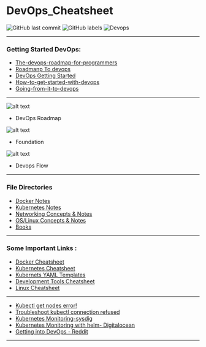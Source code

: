 # DevOps_Cheatsheet

![GitHub last commit](https://img.shields.io/github/last-commit/Tikam02/DevOps_Cheatsheet?style=for-the-badge) ![GitHub labels](https://img.shields.io/github/labels/Tikam02/DevOps_Cheatsheet/help-wanted?style=for-the-badge)  ![Devops](https://img.shields.io/badge/Devops-DevOps-blue?style=for-the-badge)



*******************
### Getting Started DevOps:

- [The-devops-roadmap-for-programmers](https://dzone.com/articles/the-devops-roadmap-for-programmers)
- [Roadmanp To devops](https://medium.com/faun/the-roadmap-to-become-a-devops-dude-from-server-to-serverless-dd97420f640e)
- [DevOps Getting Started](https://medium.com/@devfire/how-to-become-a-devops-engineer-in-six-months-or-less-366097df7737)
- [How-to-get-started-with-devops](https://dev.to/liquid_chickens/how-to-get-started-with-devops)
- [Going-from-it-to-devops](https://medium.com/better-programming/going-from-it-to-devops-996192520331)

******************



![alt text](https://github.com/Tikam02/DevOps_Cheatsheet/blob/master/img/devops.png)
* DevOps Roadmap

![alt text](https://github.com/Tikam02/DevOps_Cheatsheet/blob/master/img/flow.png)
* Foundation

![alt text](https://github.com/Tikam02/DevOps_Cheatsheet/blob/master/img/foundation.png)
* Devops Flow

********************
### File Directories
 - [Docker Notes](https://github.com/Tikam02/DevOps_Cheatsheet/blob/master/docker-notes.md)
 - [Kubernetes Notes](https://github.com/Tikam02/DevOps_Cheatsheet/blob/master/kubernetes-notes.md)
 - [Networking Concepts & Notes](https://github.com/Tikam02/DevOps_Cheatsheet/blob/master/networking-notes.md)
 - [OS/Linux Concepts & Notes](https://github.com/Tikam02/DevOps_Cheatsheet/blob/master/Os-concepts.md)
 - [Books](https://github.com/Tikam02/DevOps_Cheatsheet/tree/master/books)

*******************
### Some Important Links : 
- [Docker Cheatsheet](https://cheatsheet.dennyzhang.com/cheatsheet-docker-a4)
- [Kubernetes Cheatsheet](https://cheatsheet.dennyzhang.com/cheatsheet-kubernetes-A4)
- [Kubernets YAML Templates](https://cheatsheet.dennyzhang.com/kubernetes-yaml-templates)
- [Development Tools Cheatsheet](https://cheatsheet.dennyzhang.com/category/tools)
- [Linux Cheatsheet](https://cheatsheet.dennyzhang.com/category/linux)


*************************
- [Kubectl get nodes error!](https://jessicadeen.com/kubectl-get-nodes-error-unable-to-connect-to-the-server-dial-tcp-i-o-timeout/)
- [Troubleshoot kubectl connection refused](https://medium.com/@texasdave2/troubleshoot-kubectl-connection-refused-6f5445a396ed)
- [Kubernetes Monitoring-sysdig](https://sysdig.com/blog/kubernetes-monitoring-prometheus/)
- [Kubernetes Monitoring with helm- Digitalocean](https://www.digitalocean.com/community/tutorials/how-to-set-up-digitalocean-kubernetes-cluster-monitoring-with-helm-and-prometheus-operator)
- [Getting into DevOps - Reddit](https://www.reddit.com/r/devops/comments/dbusbr/monthly_getting_into_devops_thread_201910/)

**************************







